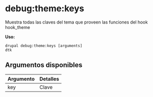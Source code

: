 # debug:theme:keys
Muestra todas las claves del tema que proveen las funciones del hook hook_theme

**Uso:**
```
drupal debug:theme:keys [arguments]
dtk
```

## Argumentos disponibles
Argumento | Detalles
---------|-------------
key | Clave
